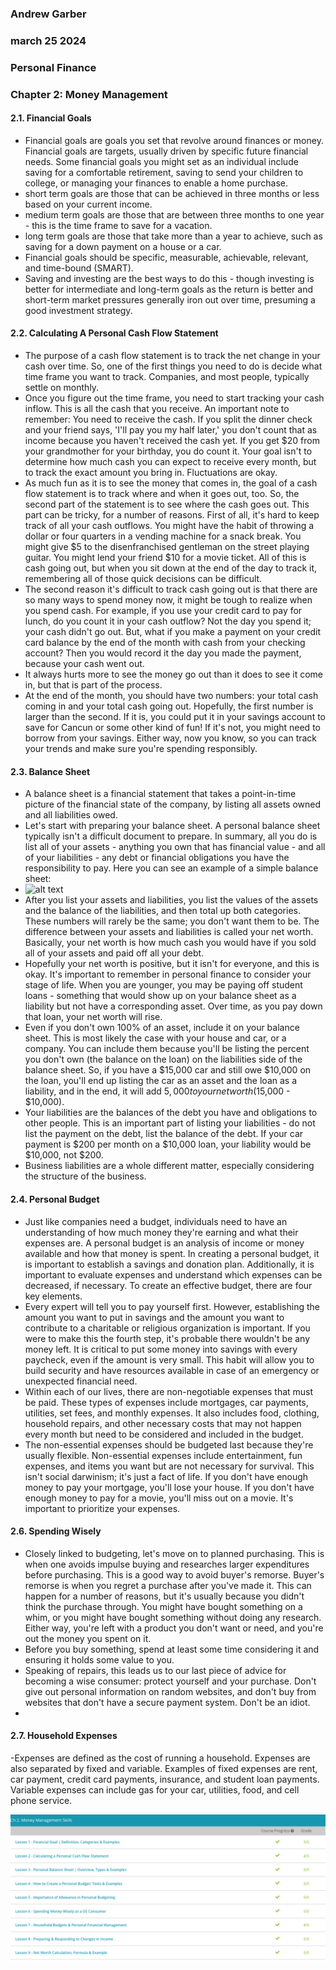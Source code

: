 ### Andrew Garber
### march 25 2024
### Personal Finance
### Chapter 2: Money Management


#### 2.1. Financial Goals
 - Financial goals are goals you set that revolve around finances or money. Financial goals are targets, usually driven by specific future financial needs. Some financial goals you might set as an individual include saving for a comfortable retirement, saving to send your children to college, or managing your finances to enable a home purchase.
 - short term goals are those that can be achieved in three months or less based on your current income.
 - medium term goals are those that are between three months to one year - this is the time frame to save for a vacation.
 - long term goals are those that take more than a year to achieve, such as saving for a down payment on a house or a car.
 - Financial goals should be specific, measurable, achievable, relevant, and time-bound (SMART).
 - Saving and investing are the best ways to do this - though investing is better for intermediate and long-term goals as the return is better and short-term market pressures generally iron out over time, presuming a good investment strategy. 

#### 2.2. Calculating A Personal Cash Flow Statement
 - The purpose of a cash flow statement is to track the net change in your cash over time. So, one of the first things you need to do is decide what time frame you want to track. Companies, and most people, typically settle on monthly.
 - Once you figure out the time frame, you need to start tracking your cash inflow. This is all the cash that you receive. An important note to remember: You need to receive the cash. If you split the dinner check and your friend says, 'I'll pay you my half later,' you don't count that as income because you haven't received the cash yet. If you get $20 from your grandmother for your birthday, you do count it. Your goal isn't to determine how much cash you can expect to receive every month, but to track the exact amount you bring in. Fluctuations are okay.
 - As much fun as it is to see the money that comes in, the goal of a cash flow statement is to track where and when it goes out, too. So, the second part of the statement is to see where the cash goes out. This part can be tricky, for a number of reasons. First of all, it's hard to keep track of all your cash outflows. You might have the habit of throwing a dollar or four quarters in a vending machine for a snack break. You might give $5 to the disenfranchised gentleman on the street playing guitar. You might lend your friend $10 for a movie ticket. All of this is cash going out, but when you sit down at the end of the day to track it, remembering all of those quick decisions can be difficult.
 - The second reason it's difficult to track cash going out is that there are so many ways to spend money now, it might be tough to realize when you spend cash. For example, if you use your credit card to pay for lunch, do you count it in your cash outflow? Not the day you spend it; your cash didn't go out. But, what if you make a payment on your credit card balance by the end of the month with cash from your checking account? Then you would record it the day you made the payment, because your cash went out.
 - It always hurts more to see the money go out than it does to see it come in, but that is part of the process.
 - At the end of the month, you should have two numbers: your total cash coming in and your total cash going out. Hopefully, the first number is larger than the second. If it is, you could put it in your savings account to save for Cancun or some other kind of fun! If it's not, you might need to borrow from your savings. Either way, now you know, so you can track your trends and make sure you're spending responsibly.

#### 2.3. Balance Sheet
 - A balance sheet is a financial statement that takes a point-in-time picture of the financial state of the company, by listing all assets owned and all liabilities owed.
 - Let's start with preparing your balance sheet. A personal balance sheet typically isn't a difficult document to prepare. In summary, all you do is list all of your assets - anything you own that has financial value - and all of your liabilities - any debt or financial obligations you have the responsibility to pay. Here you can see an example of a simple balance sheet:
 - ![alt text](https://study.com/cimages/multimages/16/beaf9659-49cb-45c5-bbb9-4b688c9065d6_personal_balance_sheet.jpg)
 - After you list your assets and liabilities, you list the values of the assets and the balance of the liabilities, and then total up both categories. These numbers will rarely be the same; you don't want them to be. The difference between your assets and liabilities is called your net worth. Basically, your net worth is how much cash you would have if you sold all of your assets and paid off all your debt.
 - Hopefully your net worth is positive, but it isn't for everyone, and this is okay. It's important to remember in personal finance to consider your stage of life. When you are younger, you may be paying off student loans - something that would show up on your balance sheet as a liability but not have a corresponding asset. Over time, as you pay down that loan, your net worth will rise.
 - Even if you don't own 100% of an asset, include it on your balance sheet. This is most likely the case with your house and car, or a company. You can include them because you'll be listing the percent you don't own (the balance on the loan) on the liabilities side of the balance sheet. So, if you have a $15,000 car and still owe $10,000 on the loan, you'll end up listing the car as an asset and the loan as a liability, and in the end, it will add $5,000 to your net worth ($15,000 - $10,000).
 - Your liabilities are the balances of the debt you have and obligations to other people. This is an important part of listing your liabilities - do not list the payment on the debt, list the balance of the debt. If your car payment is $200 per month on a $10,000 loan, your liability would be $10,000, not $200.
 - Business liabilities are a whole different matter, especially considering the structure of the business.

#### 2.4. Personal Budget
 - Just like companies need a budget, individuals need to have an understanding of how much money they're earning and what their expenses are. A personal budget is an analysis of income or money available and how that money is spent. In creating a personal budget, it is important to establish a savings and donation plan. Additionally, it is important to evaluate expenses and understand which expenses can be decreased, if necessary. To create an effective budget, there are four key elements.
 - Every expert will tell you to pay yourself first. However, establishing the amount you want to put in savings and the amount you want to contribute to a charitable or religious organization is important. If you were to make this the fourth step, it's probable there wouldn't be any money left. It is critical to put some money into savings with every paycheck, even if the amount is very small. This habit will allow you to build security and have resources available in case of an emergency or unexpected financial need.
 - Within each of our lives, there are non-negotiable expenses that must be paid. These types of expenses include mortgages, car payments, utilities, set fees, and monthly expenses. It also includes food, clothing, household repairs, and other necessary costs that may not happen every month but need to be considered and included in the budget.
 - The non-essential expenses should be budgeted last because they're usually flexible. Non-essential expenses include entertainment, fun expenses, and items you want but are not necessary for survival. This isn't social darwinism; it's just a fact of life. If you don't have enough money to pay your mortgage, you'll lose your house. If you don't have enough money to pay for a movie, you'll miss out on a movie. It's important to prioritize your expenses.

#### 2.6. Spending Wisely
 - Closely linked to budgeting, let's move on to planned purchasing. This is when one avoids impulse buying and researches larger expenditures before purchasing. This is a good way to avoid buyer's remorse. Buyer's remorse is when you regret a purchase after you've made it. This can happen for a number of reasons, but it's usually because you didn't think the purchase through. You might have bought something on a whim, or you might have bought something without doing any research. Either way, you're left with a product you don't want or need, and you're out the money you spent on it. 
 - Before you buy something, spend at least some time considering it and ensuring it holds some value to you.
 - Speaking of repairs, this leads us to our last piece of advice for becoming a wise consumer: protect yourself and your purchase. Don't give out personal information on random websites, and don't buy from websites that don't have a secure payment system. Don't be an idiot.
 - 

#### 2.7. Household Expenses
 -Expenses are defined as the cost of running a household. Expenses are also separated by fixed and variable. Examples of fixed expenses are rent, car payment, credit card payments, insurance, and student loan payments. Variable expenses can include gas for your car, utilities, food, and cell phone service.

![ch2](12TH_GRADE/Personal_Finance/media/ch2.png)